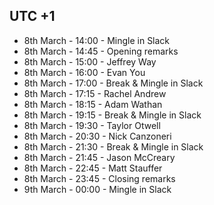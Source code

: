 ## UTC +1

- 8th March - 14:00 - Mingle in Slack
- 8th March - 14:45 - Opening remarks
- 8th March - 15:00 - Jeffrey Way
- 8th March - 16:00 - Evan You
- 8th March - 17:00 - Break & Mingle in Slack
- 8th March - 17:15 - Rachel Andrew
- 8th March - 18:15 - Adam Wathan
- 8th March - 19:15 - Break & Mingle in Slack
- 8th March - 19:30 - Taylor Otwell
- 8th March - 20:30 - Nick Canzoneri
- 8th March - 21:30 - Break & Mingle in Slack
- 8th March - 21:45 - Jason McCreary
- 8th March - 22:45 - Matt Stauffer
- 8th March - 23:45 - Closing remarks
- 9th March - 00:00 - Mingle in Slack
